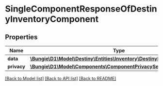 # SingleComponentResponseOfDestinyInventoryComponent

## Properties
Name | Type | Description | Notes
------------ | ------------- | ------------- | -------------
**data** | [**\Bungie\D1\Model\Destiny\Entities\Inventory\DestinyInventoryComponent**](DestinyInventoryComponent.md) |  | [optional] 
**privacy** | [**\Bungie\D1\Model\Components\ComponentPrivacySetting**](ComponentPrivacySetting.md) |  | [optional] 

[[Back to Model list]](../README.md#documentation-for-models) [[Back to API list]](../README.md#documentation-for-api-endpoints) [[Back to README]](../README.md)


